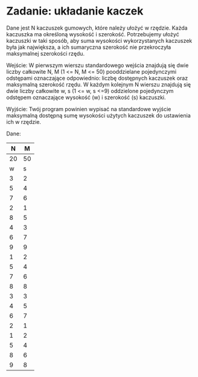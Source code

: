 # Zadanie: układanie kaczek

Dane jest N kaczuszek gumowych, które należy ułożyć w rzędzie. Każda kaczuszka ma określoną wysokość i szerokość. Potrzebujemy ułożyć kaczuszki w taki sposób, aby suma wysokości wykorzystanych kaczuszek była jak największa, a ich sumaryczna szerokość nie przekroczyła maksymalnej szerokości rzędu.

Wejście: W pierwszym wierszu standardowego wejścia znajdują się dwie liczby całkowite N, M (1 <= N, M <= 50) pooddzielane pojedynczymi odstępami oznaczające odpowiednio: liczbę dostępnych kaczuszek oraz maksymalną szerokość rzędu. W każdym kolejnym N wierszu znajdują się dwie liczby całkowite w, s (1 <= w, s <=9) oddzielone pojedynczym odstępem oznaczające wysokość (w) i szerokość (s) kaczuszki.

Wyjście: Twój program powinien wypisać na standardowe wyjście maksymalną dostępną sumę wysokości użytych kaczuszek do ustawienia ich w rzędzie.

Dane:

| N  | M  |
|----|----|
| 20 | 50 |
| w  | s  |
| 3  | 2  |
| 5  | 4  |
| 7  | 6  |
| 2  | 1  |
| 8  | 5  |
| 4  | 3  |
| 6  | 7  |
| 9  | 9  |
| 1  | 2  |
| 5  | 4  |
| 7  | 6  |
| 8  | 8  |
| 3  | 3  |
| 4  | 5  |
| 6  | 7  |
| 2  | 1  |
| 1  | 2  |
| 5  | 4  |
| 8  | 6  |
| 9  | 8  |